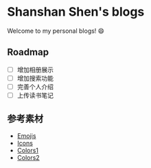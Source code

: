 # Shanshan Shen's blogs

Welcome to my personal blogs! :smile:

## Roadmap

- [ ] 增加相册展示
- [ ] 增加搜索功能
- [ ] 完善个人介绍
- [ ] 上传读书笔记

## 参考素材

- [Emojis](https://www.emojiall.com/zh-hans/all-emojis)
- [Icons](https://fontawesome.com/icons?from=io)
- [Colors1](https://blog.csdn.net/u010403387/article/details/45392917)
- [Colors2](https://www.colordic.org/)
